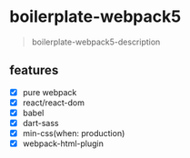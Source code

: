 # boilerplate-webpack5
> boilerplate-webpack5-description

## features
- [x] pure webpack
- [x] react/react-dom
- [x] babel
- [x] dart-sass
- [x] min-css(when: production)
- [x] webpack-html-plugin
